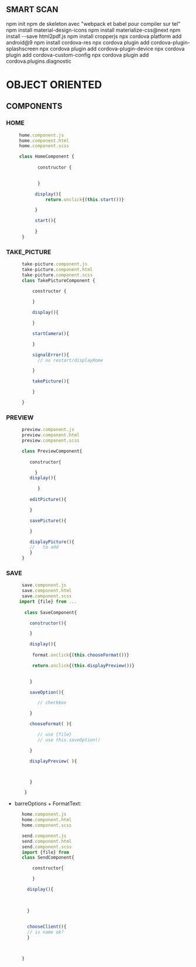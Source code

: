 ## SMART SCAN
npm init
npm de skeleton avec "webpack et babel pour compiler sur tel"
npm install material-design-icons
npm install materialize-css@next
npm install --save html2pdf.js
npm install cropperjs
npx cordova platform add android@9 
npm install cordova-res
npx cordova plugin add cordova-plugin-splashscreen
npx cordova plugin add cordova-plugin-device 
npx cordova plugin add cordova-custom-config
npx cordova plugin add cordova.plugins.diagnostic

# OBJECT ORIENTED
 ## COMPONENTS

 ### HOME
 ```js
      home.component.js
      home.component.html
      home.component.scss

      class HomeComponent {
             
             constructor {

                 
             }

            display(){
                return.onclick{(this.start())}

            }

            start(){
                
            }
       }
```
### TAKE_PICTURE
```js
      take-picture.component.js
      take-picture.component.html
      take-picture.component.scss
      class TakePictureComponent {
          
          constructor {

          }

          display(){

          }

          startCamera(){

          }

          signalError(){
            // ou restart/displayHome

          }

          takePicture(){

          }

      }
```
### PREVIEW
```js
      preview.component.js
      preview.component.html
      preview.component.scss

      class PreviewComponent{
        
         constructor{

           }
         display(){

            }
     
         editPicture(){

         }

         savePicture(){

         }

         displayPicture(){
         //   to add
         }
      }
```
### SAVE
```js
      save.component.js
      save.component.html
      save.component.scss
     import {file} from ... 
    
       class SaveComponent{

         constructor(){

         }

         display(){
          
          format.onclick{(this.chooseFormat())}

          return.onclick{(this.displayPreview())}
             

         }

         saveOption(){

            // checkbox

         }

         chooseFormat( ){

            // use {file}
            // use this.saveOption()

         }

         displayPreview( ){



         }

       }

```
   - barreOptions + FormatText:















   
      
```js
      home.component.js
      home.component.html
      home.component.scss
```
      
      
```js
      send.component.js
      send.component.html
      send.component.scss
      import {file} from 
      class SendComponent{

          constructor{

          }

        display(){
          
          

        }

        
        chooseClient(){
        // is name ok?
        }



      }
```

    
